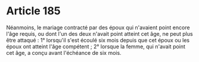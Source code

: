 # Article 185

Néanmoins, le mariage contracté par des époux qui n'avaient point encore l'âge requis, ou dont l'un des deux n'avait point atteint cet âge, ne peut plus être attaqué :   1° lorsqu'il s'est écoulé six mois depuis que cet époux ou les époux ont atteint l'âge compétent ;   2° lorsque la femme, qui n'avait point cet âge, a conçu avant l'échéance de six mois.